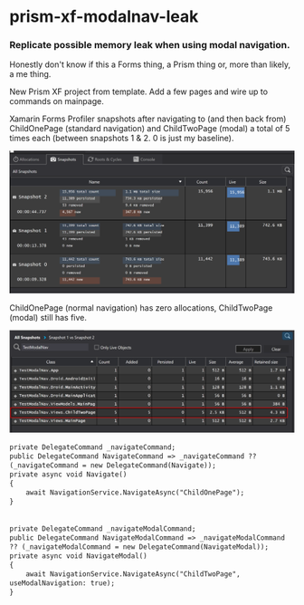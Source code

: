 ﻿# prism-xf-modalnav-leak

### Replicate possible memory leak when using modal navigation.

Honestly don't know if this a Forms thing, a Prism thing or, more than likely, a me thing.

New Prism XF project from template. Add a few pages and wire up to commands on mainpage.

Xamarin Forms Profiler snapshots after navigating to (and then back from) ChildOnePage (standard navigation) and ChildTwoPage (modal) a total of 5 times each (between snapshots 1 & 2. 0 is just my baseline).

![Xamarin Forms Profiler](https://github.com/swampnet-issues/prism-xf-modalnav-leak/blob/master/img/screenshot-01.png)

ChildOnePage (normal navigation) has zero allocations, ChildTwoPage (modal) still has five.

![Xamarin Forms Profiler](https://github.com/swampnet-issues/prism-xf-modalnav-leak/blob/master/img/screenshot-02.png)

```
private DelegateCommand _navigateCommand;
public DelegateCommand NavigateCommand => _navigateCommand ?? (_navigateCommand = new DelegateCommand(Navigate));
private async void Navigate()
{
    await NavigationService.NavigateAsync("ChildOnePage");
}


private DelegateCommand _navigateModalCommand;
public DelegateCommand NavigateModalCommand => _navigateModalCommand ?? (_navigateModalCommand = new DelegateCommand(NavigateModal));
private async void NavigateModal()
{
    await NavigationService.NavigateAsync("ChildTwoPage", useModalNavigation: true);
}
```